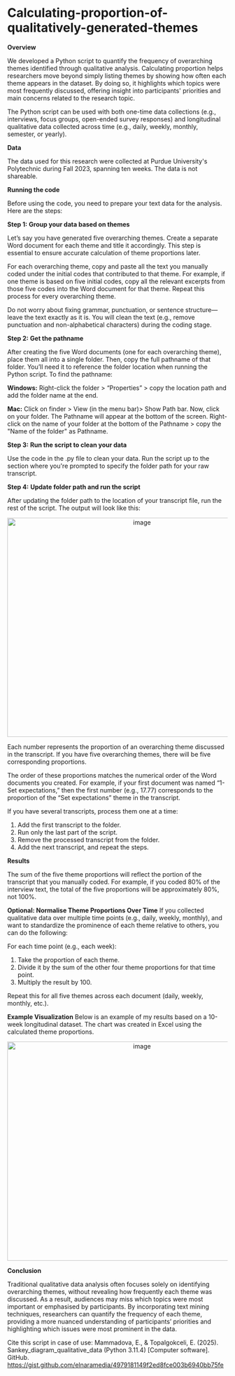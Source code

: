 # Calculating-proportion-of-qualitatively-generated-themes
**Overview**

We developed a Python script to quantify the frequency of overarching themes identified through qualitative analysis. Calculating proportion helps researchers move beyond simply listing themes by showing how often each theme appears in the dataset. By doing so, it highlights which topics were most frequently discussed, offering insight into participants' priorities and main concerns related to the research topic.

The Python script can be used with both one-time data collections (e.g., interviews, focus groups, open-ended survey responses) and longitudinal qualitative data collected across time (e.g., daily, weekly, monthly, semester, or yearly).

**Data**

The data used for this research were collected at Purdue University's Polytechnic during Fall 2023, spanning ten weeks. The data is not shareable.

**Running the code**

Before using the code, you need to prepare your text data for the analysis. Here are the steps: 

**Step 1:** **Group your data based on themes**

Let’s say you have generated five overarching themes. Create a separate Word document for each theme and title it accordingly. This step is essential to ensure accurate calculation of theme proportions later.

For each overarching theme, copy and paste all the text you manually coded under the initial codes that contributed to that theme. For example, if one theme is based on five initial codes, copy all the relevant excerpts from those five codes into the Word document for that theme. Repeat this process for every overarching theme.

Do not worry about fixing grammar, punctuation, or sentence structure—leave the text exactly as it is. You will clean the text (e.g., remove punctuation and non-alphabetical characters) during the coding stage.

**Step 2:** **Get the pathname**

After creating the five Word documents (one for each overarching theme), place them all into a single folder. Then, copy the full pathname of that folder. You’ll need it to reference the folder location when running the Python script. To find the pathname: 

**Windows:** Right-click the folder > “Properties” > copy the location path and add the folder name at the end.

**Mac:** Click on finder > View (in the menu bar)> Show Path bar. Now, click on your folder. The Pathname will appear at the bottom of the screen. Right-click on the name of your folder at the bottom of the Pathname > copy the "Name of the folder" as Pathname.

**Step 3:** **Run the script to clean your data**

Use the code in the .py file to clean your data. Run the script up to the section where you're prompted to specify the folder path for your raw transcript.

**Step 4:** **Update folder path and run the script**

After updating the folder path to the location of your transcript file, run the rest of the script.
The output will look like this:

<div align="center">
  <img width="600" height="500" alt="image" src="https://github.com/user-attachments/assets/6d1d4a50-0083-49c1-a68d-81080abb1d8b" />
</div>

Each number represents the proportion of an overarching theme discussed in the transcript. If you have five overarching themes, there will be five corresponding proportions.

The order of these proportions matches the numerical order of the Word documents you created. For example, if your first document was named “1-Set expectations,” then the first number (e.g., 17.77) corresponds to the proportion of the “Set expectations” theme in the transcript.

If you have several transcripts, process them one at a time: 
1)	Add the first transcript to the folder.
2)	Run only the last part of the script.
3)	Remove the processed transcript from the folder.
4)	Add the next transcript, and repeat the steps.

**Results**

The sum of the five theme proportions will reflect the portion of the transcript that you manually coded. For example, if you coded 80% of the interview text, the total of the five proportions will be approximately 80%, not 100%.

**Optional: Normalise Theme Proportions Over Time**
If you collected qualitative data over multiple time points (e.g., daily, weekly, monthly), and want to standardize the prominence of each theme relative to others, you can do the following:

For each time point (e.g., each week):
1) Take the proportion of each theme.
2) Divide it by the sum of the other four theme proportions for that time point.
3) Multiply the result by 100.

Repeat this for all five themes across each document (daily, weekly, monthly, etc.).

**Example Visualization**
Below is an example of my results based on a 10-week longitudinal dataset. The chart was created in Excel using the calculated theme proportions.

<div align="center">
<img width="600" height="500" alt="image" src="https://github.com/user-attachments/assets/7aa58107-26ee-45af-bc36-924a8d9c75a4" />
</div>

**Conclusion**

Traditional qualitative data analysis often focuses solely on identifying overarching themes, without revealing how frequently each theme was discussed. As a result, audiences may miss which topics were most important or emphasised by participants. By incorporating text mining techniques, researchers can quantify the frequency of each theme, providing a more nuanced understanding of participants’ priorities and highlighting which issues were most prominent in the data.

Cite this script in case of use:
Mammadova, E., & Topalgokceli, E. (2025). Sankey_diagram_qualitative_data (Python 3.11.4) [Computer software]. GitHub. https://gist.github.com/elnaramedia/4979181149f2ed8fce003b6940bb75fe




